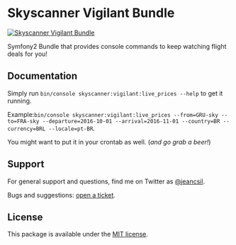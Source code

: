 # Skyscanner Vigilant Bundle
[![Skyscanner Vigilant Bundle](http://business.skyscanner.net/Content/images/logo/ssf-white-color.png)](http://www.skyscanner.net)



Symfony2 Bundle that provides console commands to keep watching flight deals for you!



## Documentation

Simply run `bin/console skyscanner:vigilant:live_prices --help` to get it running.

Example:`bin/console skyscanner:vigilant:live_prices --from=GRU-sky --to=FRA-sky --departure=2016-10-01 --arrival=2016-11-01 --country=BR --currency=BRL --locale=pt-BR`.

You might want to put it in your crontab as well. (*and go grab a beer!*)

## Support

For general support and questions, find me on Twitter as [@jeancsil](http://twitter.com./jeancsil).

Bugs and suggestions: [open a ticket](https://github.com/jeancsil/SkyscannerVigilantBundle/issues).

## License

This package is available under the [MIT license](LICENSE).

